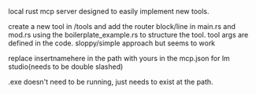 local rust mcp server designed to easily implement new tools.

create a new tool in /tools and add the router block/line in main.rs and mod.rs  using the boilerplate_example.rs to structure the tool.
tool args are defined in the code.
sloppy/simple approach but seems to work

replace insertnamehere in the path with yours in the mcp.json for lm studio(needs to be double slashed) 

.exe doesn't need to be running, just needs to exist at the path.

